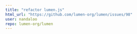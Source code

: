 ```yaml
---
title: "refactor lumen.js"
html_url: "https://github.com/lumen-org/lumen/issues/98"
user: nandaloo
repo: lumen-org/lumen
---
```


